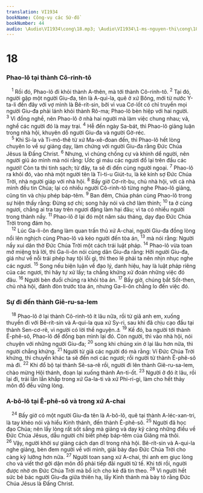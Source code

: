 ```yaml
---
translation: VI1934
bookName: Công-vụ các Sứ-đồ 
bookNumber: 44
audio: \Audio\VI1934\cong\18.mp3; \Audio\VI1934\1-ms-nguyen-thi\cong\18.mp3; \Audio\VI1934\2-ms-david-dong\cong\18.mp3
---
```


<div class="title"><h1>18</h1><h3>Phao-lô tại thành Cô-rinh-tô</h3></div>
<span class="verse cong_18_1"> <sup>1</sup> Rồi đó, Phao-lô đi khỏi thành A-thên, mà tới thành Cô-rinh-tô. </span>
<span class="verse cong_18_2"><sup>2</sup> Tại đó, người gặp một người Giu-đa, tên là A-qui-la, quê ở xứ Bông, mới từ nước Y-ta-li đến đây với vợ mình là Bê-rít-sin, bởi vì vua Cơ-lốt có chỉ truyền mọi người Giu-đa phải lánh khỏi thành Rô-ma; Phao-lô bèn hiệp với hai người. </span>
<span class="verse cong_18_3"><sup>3</sup> Vì đồng nghề, nên Phao-lô ở nhà hai người mà làm việc chung nhau; vả, nghề các người đó là may trại. </span>
<span class="verse cong_18_4"><sup>4</sup> Hễ đến ngày Sa-bát, thì Phao-lô giảng luận trong nhà hội, khuyên dỗ người Giu-đa và người Gờ-réc. <br/></span>
<span class="verse cong_18_5"> <sup>5</sup> Khi Si-la và Ti-mô-thê từ xứ Ma-xê-đoan đến, thì Phao-lô hết lòng chuyên lo về sự giảng dạy, làm chứng với người Giu-đa rằng Đức Chúa Jêsus là Đấng Christ. </span>
<span class="verse cong_18_6"><sup>6</sup> Nhưng, vì chúng chống cự và khinh dể người, nên người giũ áo mình mà nói rằng: Ước gì máu các ngươi đổ lại trên đầu các ngươi! Còn ta thì tinh sạch; từ đây, ta sẽ đi đến cùng người ngoại. </span>
<span class="verse cong_18_7"><sup>7</sup> Phao-lô ra khỏi đó, vào nhà một người tên là Ti-ti-u Giút-tu, là kẻ kính sợ Đức Chúa Trời, nhà người giáp với nhà hội. </span>
<span class="verse cong_18_8"><sup>8</sup> Bấy giờ Cơ-rít-bu, chủ nhà hội, với cả nhà mình đều tin Chúa; lại có nhiều người Cô-rinh-tô từng nghe Phao-lô giảng, cũng tin và chịu phép báp-têm. </span>
<span class="verse cong_18_9"><sup>9</sup> Ban đêm, Chúa phán cùng Phao-lô trong sự hiện thấy rằng: Đừng sợ chi; song hãy nói và chớ làm thinh; </span>
<span class="verse cong_18_10"><sup>10</sup> ta ở cùng ngươi, chẳng ai tra tay trên ngươi đặng làm hại đâu; vì ta có nhiều người trong thành nầy. </span>
<span class="verse cong_18_11"><sup>11</sup> Phao-lô ở lại đó một năm sáu tháng, dạy đạo Đức Chúa Trời trong đám họ. <br/></span>
<span class="verse cong_18_12"> <sup>12</sup> Lúc Ga-li-ôn đang làm quan trấn thủ xứ A-chai, người Giu-đa đồng lòng nổi lên nghịch cùng Phao-lô và kéo người đến tòa án, </span>
<span class="verse cong_18_13"><sup>13</sup> mà nói rằng: Người nầy xui dân thờ Đức Chúa Trời một cách trái luật pháp. </span>
<span class="verse cong_18_14"><sup>14</sup> Phao-lô vừa toan mở miệng trả lời, thì Ga-li-ôn nói cùng dân Giu-đa rằng: Hỡi người Giu-đa, giá như về nỗi trái phép hay tội lỗi gì, thì theo lẽ phải ta nên nhịn nhục nghe các ngươi. </span>
<span class="verse cong_18_15"><sup>15</sup> Song nếu biện luận về đạo lý, danh hiệu, hay là luật pháp riêng của các ngươi, thì hãy tự xử lấy; ta chẳng khứng xử đoán những việc đó đâu. </span>
<span class="verse cong_18_16"><sup>16</sup> Người bèn đuổi chúng ra khỏi tòa án. </span>
<span class="verse cong_18_17"><sup>17</sup> Bấy giờ, chúng bắt Sốt-then, chủ nhà hội, đánh đòn trước tòa án, nhưng Ga-li-ôn chẳng lo đến việc đó. <br/></span>
<div class="title"><h3>Sự đi đến thành Giê-ru-sa-lem</h3></div>
<span class="verse cong_18_18"> <sup>18</sup> Phao-lô ở lại thành Cô-rinh-tô ít lâu nữa, rồi từ giã anh em, xuống thuyền đi với Bê-rít-sin và A-qui-la qua xứ Sy-ri, sau khi đã chịu cạo đầu tại thành Sen-cơ-rê, vì người có lời thề nguyện.<a data-toggle="tooltip" data-placement="bottom" title="Dan 6:18">⚓</a></span>
<span class="verse cong_18_19"><sup>19</sup> Kế đó, ba người tới thành Ê-phê-sô, Phao-lô để đồng bạn mình lại đó. Còn người, thì vào nhà hội, nói chuyện với những người Giu-đa; </span>
<span class="verse cong_18_20"><sup>20</sup> song khi chúng xin ở lại lâu hơn nữa, thì người chẳng khứng. </span>
<span class="verse cong_18_21"><sup>21</sup> Người từ giã các người đó mà rằng: Ví Đức Chúa Trời khứng, thì chuyến khác ta sẽ đến nơi các ngươi; rồi người từ thành Ê-phê-sô mà đi. </span>
<span class="verse cong_18_22"><sup>22</sup> Khi đổ bộ tại thành Sê-sa-rê rồi, người đi lên thành Giê-ru-sa-lem, chào mừng Hội thánh, đoạn lại xuống thành An-ti-ốt. </span>
<span class="verse cong_18_23"><sup>23</sup> Người ở đó ít lâu, rồi lại đi, trải lần lần khắp trong xứ Ga-la-ti và xứ Phi-ri-gi, làm cho hết thảy môn đồ đều vững lòng. <br/></span>
<div class="title"><h3>A-bô-lô tại Ê-phê-sô và trong xứ A-chai</h3></div>
<span class="verse cong_18_24"> <sup>24</sup> Bấy giờ có một người Giu-đa tên là A-bô-lô, quê tại thành A-léc-xan-tri, là tay khéo nói và hiểu Kinh thánh, đến thành Ê-phê-sô. </span>
<span class="verse cong_18_25"><sup>25</sup> Người đã học đạo Chúa; nên lấy lòng rất sốt sắng mà giảng và dạy kỹ càng những điều về Đức Chúa Jêsus, dẫu người chỉ biết phép báp-têm của Giăng mà thôi. </span>
<span class="verse cong_18_26"><sup>26</sup> Vậy, người khởi sự giảng cách dạn dĩ trong nhà hội. Bê-rít-sin và A-qui-la nghe giảng, bèn đem người về với mình, giải bày đạo Đức Chúa Trời cho càng kỹ lưỡng hơn nữa. </span>
<span class="verse cong_18_27"><sup>27</sup> Người toan sang xứ A-chai, thì anh em giục lòng cho và viết thơ gởi dặn môn đồ phải tiếp đãi người tử tế. Khi tới rồi, người được nhờ ơn Đức Chúa Trời mà bổ ích cho kẻ đã tin theo. </span>
<span class="verse cong_18_28"><sup>28</sup> Vì người hết sức bẻ bác người Giu-đa giữa thiên hạ, lấy Kinh thánh mà bày tỏ rằng Đức Chúa Jêsus là Đấng Christ. <br/></span>
